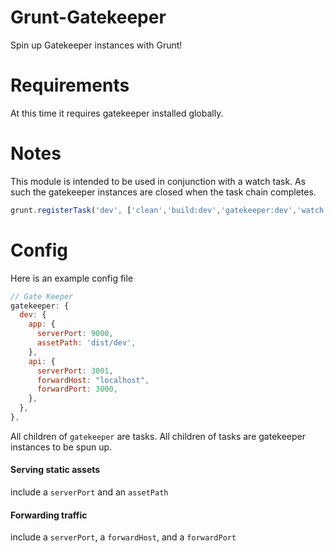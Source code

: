 Grunt-Gatekeeper
============

Spin up Gatekeeper instances with Grunt!

Requirements
============

At this time it requires gatekeeper installed globally.

Notes
=====

This module is intended to be used in conjunction with a watch task. As such the gatekeeper instances are closed when the task chain completes. 

```javascript
grunt.registerTask('dev', ['clean','build:dev','gatekeeper:dev','watch:dev']);
```

Config
======

Here is an example config file

```javascript
// Gate Keeper
gatekeeper: {
  dev: {
    app: {
      serverPort: 9000,
      assetPath: 'dist/dev',
    },
    api: {
      serverPort: 3001,
      forwardHost: "localhost",
      forwardPort: 3000,
    },
  },
},
```

All children of `gatekeeper` are tasks. All children of tasks are gatekeeper instances to be spun up.

#### Serving static assets

include a `serverPort` and an `assetPath`

#### Forwarding traffic

include a `serverPort`, a `forwardHost`, and a `forwardPort`

